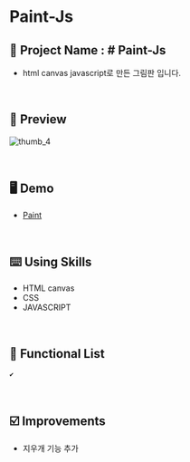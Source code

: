 # Paint-Js

## 📅 Project Name : # Paint-Js
* html canvas javascript로 만든 그림판 입니다.

<br/>


## 📱 Preview

![thumb_4](https://user-images.githubusercontent.com/39701029/150109914-5842ca4e-9c95-4049-b747-aea9d7951a41.jpg "width:20%")

<br/>

## 🖥 Demo
- [Paint](https://hlpark0209.github.io/Paint-Js/)

<br/>

## ⌨️ Using Skills

* HTML canvas
* CSS    
* JAVASCRIPT
<br/>

## 📑 Functional List
```
✔️
```
<br/>

## ☑️ Improvements

* 지우개 기능 추가

<br/>
